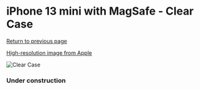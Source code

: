 # iPhone 13 mini  with MagSafe - Clear Case

[Return to previous page](/iphone_13)

[High-resolution image from Apple](https://store.storeimages.cdn-apple.com/8756/as-images.apple.com/is/MM2W3?wid=4500&hei=4500&fmt=png)

<div style="width: 384px"><img src="/everysource/MM2W3.png" alt="Clear Case"></div>

### Under construction
